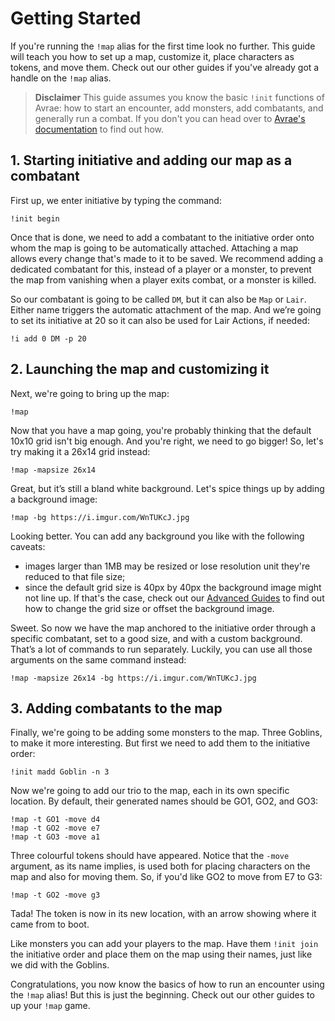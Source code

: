 # Getting Started

If you're running the `!map` alias for the first time look no further. This guide will teach you how to set up a map, customize it, place characters as tokens, and move them. Check out our other guides if you've already got a handle on the `!map` alias.

> **Disclaimer**
This guide assumes you know the basic `!init` functions of Avrae: how to start an encounter, add monsters, add combatants, and generally run a combat. If you don't you can head over to [Avrae's documentation](https://avrae.readthedocs.io/en/latest/) to find out how.

## 1. Starting initiative and adding our map as a combatant

First up, we enter initiative by typing the command:

```
!init begin
```

Once that is done, we need to add a combatant to the initiative order onto whom the map is going to be automatically attached. Attaching a map allows every change that's made to it to be saved. We recommend adding a dedicated combatant for this, instead of a player or a monster, to prevent the map from vanishing when a player exits combat, or a monster is killed.

So our combatant is going to be called `DM`, but it can also be `Map` or `Lair`. Either name triggers the automatic attachment of the map. And we’re going to set its initiative at 20 so it can also be used for Lair Actions, if needed:

```
!i add 0 DM -p 20
```

## 2. Launching the map and customizing it

Next, we're going to bring up the map:

```
!map
```

Now that you have a map going, you're probably thinking that the default 10x10 grid isn't big enough. And you're right, we need to go bigger! So, let's try making it a 26x14 grid instead:

```
!map -mapsize 26x14
```

Great, but it’s still a bland white background. Let's spice things up by adding a background image:

```
!map -bg https://i.imgur.com/WnTUKcJ.jpg 
```

Looking better. You can add any background you like with the following caveats:
- images larger than 1MB may be resized or lose resolution unit they're reduced to that file size;
- since the default grid size is 40px by 40px the background image might not line up. If that's the case, check out our [Advanced Guides]() to find out how to change the grid size or offset the background image.

Sweet. So now we have the map anchored to the initiative order through a specific combatant, set to a good size, and with a custom background. That’s a lot of commands to run separately. Luckily, you can use all those arguments on the same command instead:

```
!map -mapsize 26x14 -bg https://i.imgur.com/WnTUKcJ.jpg
```

## 3. Adding combatants to the map

Finally, we're going to be adding some monsters to the map. Three Goblins, to make it more interesting. But first we need to add them to the initiative order:

```
!init madd Goblin -n 3
```

Now we're going to add our trio to the map, each in its own specific location. By default, their generated names should be GO1, GO2, and GO3:

```
!map -t GO1 -move d4
!map -t GO2 -move e7
!map -t GO3 -move a1
```

Three colourful tokens should have appeared. Notice that the `-move` argument, as its name implies, is used both for placing characters on the map and also for moving them. So, if you'd like GO2 to move from E7 to G3:

```
!map -t GO2 -move g3
```

Tada! The token is now in its new location, with an arrow showing where it came from to boot.

Like monsters you can add your players to the map. Have them `!init join` the initiative order and place them on the map using their names, just like we did with the Goblins.

Congratulations, you now know the basics of how to run an encounter using the `!map` alias! But this is just the beginning. Check out our other guides to up your `!map` game.
